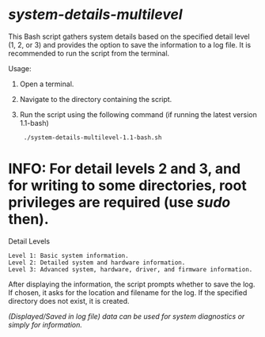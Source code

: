 # *system-details-multilevel* 

This Bash script gathers system details based on the specified detail level (1, 2, or 3) and provides the option to save the information to a log file. It is recommended to run the script from the terminal.

Usage:

1. Open a terminal.
2. Navigate to the directory containing the script.
3. Run the script using the following command (if running the latest version 1.1-bash)

        ./system-details-multilevel-1.1-bash.sh

# INFO: For detail levels 2 and 3, and for writing to some directories, root privileges are required (use *sudo* then).

Detail Levels

    Level 1: Basic system information.
    Level 2: Detailed system and hardware information.
    Level 3: Advanced system, hardware, driver, and firmware information.

After displaying the information, the script prompts whether to save the log. If chosen, it asks for the location and filename for the log. If the specified directory does not exist, it is created.

*(Displayed/Saved in log file) data can be used for system diagnostics or simply for information.*
